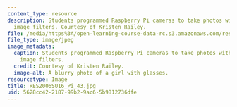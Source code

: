```yaml
---
content_type: resource
description: Students programmed Raspberry Pi cameras to take photos with different
  image filters. Courtesy of Kristen Railey.
file: /media/https%3A/open-learning-course-data-rc.s3.amazonaws.com/res-2-006-girls-who-build-cameras-summer-2016/5628cc42218799b29ac65b9812736dfe_RES2006SU16_Pi_43.jpg
file_type: image/jpeg
image_metadata:
  caption: Students programmed Raspberry Pi cameras to take photos with different
    image filters.
  credit: Courtesy of Kristen Railey.
  image-alt: A blurry photo of a girl with glasses.
resourcetype: Image
title: RES2006SU16_Pi_43.jpg
uid: 5628cc42-2187-99b2-9ac6-5b9812736dfe
---
```

